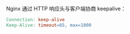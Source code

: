 Nginx 通过 HTTP 响应头与客户端协商 keepalive：
```makefile
Connection: keep-alive
Keep-Alive: timeout=65, max=1000
```
